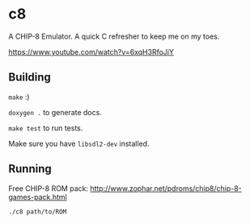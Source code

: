 # c8
A CHIP-8 Emulator. A quick C refresher to keep me on my toes.

https://www.youtube.com/watch?v=6xqH3RfoJiY

## Building

`make` :)

`doxygen .` to generate docs.

`make test` to run tests.

Make sure you have `libsdl2-dev` installed.

## Running

Free CHIP-8 ROM pack: http://www.zophar.net/pdroms/chip8/chip-8-games-pack.html

`./c8 path/to/ROM`
